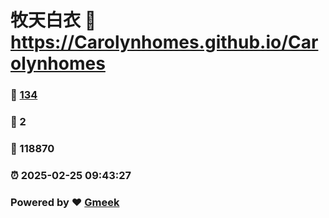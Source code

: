 # 牧天白衣 :link: https://Carolynhomes.github.io/Carolynhomes 
### :page_facing_up: [134](https://Carolynhomes.github.io/Carolynhomes/tag.html) 
### :speech_balloon: 2 
### :hibiscus: 118870 
### :alarm_clock: 2025-02-25 09:43:27 
### Powered by :heart: [Gmeek](https://github.com/Meekdai/Gmeek)
